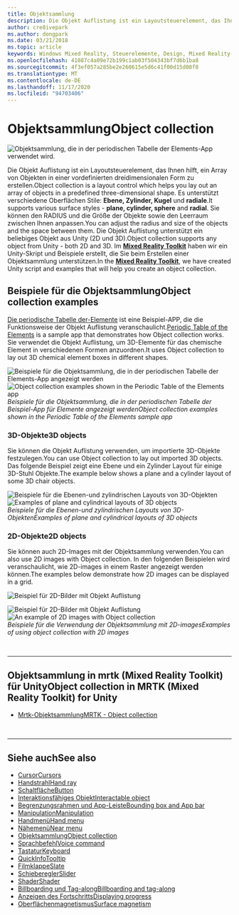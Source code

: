 ```yaml
---
title: Objektsammlung
description: Die Objekt Auflistung ist ein Layoutsteuerelement, das Ihnen hilft, ein Array von Objekten in einer vordefinierten dreidimensionalen Form zu erstellen.
author: cre8ivepark
ms.author: dongpark
ms.date: 03/21/2018
ms.topic: article
keywords: Windows Mixed Reality, Steuerelemente, Design, Mixed Reality-Headset, Windows Mixed Reality-Headset, Virtual Reality-Headset, hololens, Objektsammlung, 2D, 3D, mrtk, Mixed Reality Toolkit
ms.openlocfilehash: 41087c4a09e72b199c1ab03f504343bf7d6b1ba8
ms.sourcegitcommit: 4f3ef057a285be2e260615e5d6c41f00d15d08f8
ms.translationtype: MT
ms.contentlocale: de-DE
ms.lasthandoff: 11/17/2020
ms.locfileid: "94703406"
---
```

# <a name="object-collection"></a><span data-ttu-id="526e2-104">Objektsammlung</span><span class="sxs-lookup"><span data-stu-id="526e2-104">Object collection</span></span>

![Objektsammlung, die in der periodischen Tabelle der Elements-App verwendet wird.](images/UX_Hero_ObjectCollection.jpg)<br>


<span data-ttu-id="526e2-106">Die Objekt Auflistung ist ein Layoutsteuerelement, das Ihnen hilft, ein Array von Objekten in einer vordefinierten dreidimensionalen Form zu erstellen.</span><span class="sxs-lookup"><span data-stu-id="526e2-106">Object collection is a layout control which helps you lay out an array of objects in a predefined three-dimensional shape.</span></span> <span data-ttu-id="526e2-107">Es unterstützt verschiedene Oberflächen Stile: **Ebene, Zylinder, Kugel** und **radiale**.</span><span class="sxs-lookup"><span data-stu-id="526e2-107">It supports various surface styles - **plane, cylinder, sphere** and **radial**.</span></span> <span data-ttu-id="526e2-108">Sie können den RADIUS und die Größe der Objekte sowie den Leerraum zwischen Ihnen anpassen.</span><span class="sxs-lookup"><span data-stu-id="526e2-108">You can adjust the radius and size of the objects and the space between them.</span></span> <span data-ttu-id="526e2-109">Die Objekt Auflistung unterstützt ein beliebiges Objekt aus Unity (2D und 3D).</span><span class="sxs-lookup"><span data-stu-id="526e2-109">Object collection supports any object from Unity - both 2D and 3D.</span></span> <span data-ttu-id="526e2-110">Im **[Mixed Reality Toolkit](https://microsoft.github.io/MixedRealityToolkit-Unity/Documentation/README_ObjectCollection.html)** haben wir ein Unity-Skript und Beispiele erstellt, die Sie beim Erstellen einer Objektsammlung unterstützen.</span><span class="sxs-lookup"><span data-stu-id="526e2-110">In the **[Mixed Reality Toolkit](https://microsoft.github.io/MixedRealityToolkit-Unity/Documentation/README_ObjectCollection.html)**, we have created Unity script and examples that will help you create an object collection.</span></span>


## <a name="object-collection-examples"></a><span data-ttu-id="526e2-111">Beispiele für die Objektsammlung</span><span class="sxs-lookup"><span data-stu-id="526e2-111">Object collection examples</span></span>

<span data-ttu-id="526e2-112">[Die periodische Tabelle der-Elemente](../develop/unity/periodic-table-of-the-elements.md) ist eine Beispiel-APP, die die Funktionsweise der Objekt Auflistung veranschaulicht.</span><span class="sxs-lookup"><span data-stu-id="526e2-112">[Periodic Table of the Elements](../develop/unity/periodic-table-of-the-elements.md) is a sample app that demonstrates how Object collection works.</span></span> <span data-ttu-id="526e2-113">Sie verwendet die Objekt Auflistung, um 3D-Elemente für das chemische Element in verschiedenen Formen anzuordnen.</span><span class="sxs-lookup"><span data-stu-id="526e2-113">It uses Object collection to lay out 3D chemical element boxes in different shapes.</span></span>

<span data-ttu-id="526e2-114">![Beispiele für die Objektsammlung, die in der periodischen Tabelle der Elements-App angezeigt werden](images/periodictable-collections-1000px.jpg)</span><span class="sxs-lookup"><span data-stu-id="526e2-114">![Object collection examples shown in the Periodic Table of the Elements app](images/periodictable-collections-1000px.jpg)</span></span><br>
<span data-ttu-id="526e2-115">*Beispiele für die Objektsammlung, die in der periodischen Tabelle der Beispiel-App für Elemente angezeigt werden*</span><span class="sxs-lookup"><span data-stu-id="526e2-115">*Object collection examples shown in the Periodic Table of the Elements sample app*</span></span>

### <a name="3d-objects"></a><span data-ttu-id="526e2-116">3D-Objekte</span><span class="sxs-lookup"><span data-stu-id="526e2-116">3D objects</span></span>

<span data-ttu-id="526e2-117">Sie können die Objekt Auflistung verwenden, um importierte 3D-Objekte festzulegen.</span><span class="sxs-lookup"><span data-stu-id="526e2-117">You can use Object collection to lay out imported 3D objects.</span></span> <span data-ttu-id="526e2-118">Das folgende Beispiel zeigt eine Ebene und ein Zylinder Layout für einige 3D-Stuhl Objekte.</span><span class="sxs-lookup"><span data-stu-id="526e2-118">The example below shows a plane and a cylinder layout of some 3D chair objects.</span></span>

<span data-ttu-id="526e2-119">![Beispiele für die Ebenen-und zylindrischen Layouts von 3D-Objekten](images/objectcollection-3dobjects-1000px.jpg)</span><span class="sxs-lookup"><span data-stu-id="526e2-119">![Examples of plane and cylindrical layouts of 3D objects](images/objectcollection-3dobjects-1000px.jpg)</span></span><br>
<span data-ttu-id="526e2-120">*Beispiele für die Ebenen-und zylindrischen Layouts von 3D-Objekten*</span><span class="sxs-lookup"><span data-stu-id="526e2-120">*Examples of plane and cylindrical layouts of 3D objects*</span></span>

### <a name="2d-objects"></a><span data-ttu-id="526e2-121">2D-Objekte</span><span class="sxs-lookup"><span data-stu-id="526e2-121">2D objects</span></span>

<span data-ttu-id="526e2-122">Sie können auch 2D-Images mit der Objektsammlung verwenden.</span><span class="sxs-lookup"><span data-stu-id="526e2-122">You can also use 2D images with Object collection.</span></span> <span data-ttu-id="526e2-123">In den folgenden Beispielen wird veranschaulicht, wie 2D-images in einem Raster angezeigt werden können.</span><span class="sxs-lookup"><span data-stu-id="526e2-123">The examples below demonstrate how 2D images can be displayed in a grid.</span></span>

![Beispiel für 2D-Bilder mit Objekt Auflistung](images/940px-layout-3dobjects-3.jpg)

<span data-ttu-id="526e2-125">![Beispiel für 2D-Bilder mit Objekt Auflistung](images/940px-layout-2dimages.jpg)</span><span class="sxs-lookup"><span data-stu-id="526e2-125">![An example of 2D images with Object collection](images/940px-layout-2dimages.jpg)</span></span><br>
<span data-ttu-id="526e2-126">*Beispiele für die Verwendung der Objektsammlung mit 2D-images*</span><span class="sxs-lookup"><span data-stu-id="526e2-126">*Examples of using object collection with 2D images*</span></span>

<br>

---

## <a name="object-collection-in-mrtk-mixed-reality-toolkit-for-unity"></a><span data-ttu-id="526e2-127">Objektsammlung in mrtk (Mixed Reality Toolkit) für Unity</span><span class="sxs-lookup"><span data-stu-id="526e2-127">Object collection in MRTK (Mixed Reality Toolkit) for Unity</span></span>

* [<span data-ttu-id="526e2-128">Mrtk-Objektsammlung</span><span class="sxs-lookup"><span data-stu-id="526e2-128">MRTK - Object collection</span></span>](https://microsoft.github.io/MixedRealityToolkit-Unity/Documentation/README_ObjectCollection.html)


<br>

---


## <a name="see-also"></a><span data-ttu-id="526e2-129">Siehe auch</span><span class="sxs-lookup"><span data-stu-id="526e2-129">See also</span></span>

* [<span data-ttu-id="526e2-130">Cursor</span><span class="sxs-lookup"><span data-stu-id="526e2-130">Cursors</span></span>](cursors.md)
* [<span data-ttu-id="526e2-131">Handstrahl</span><span class="sxs-lookup"><span data-stu-id="526e2-131">Hand ray</span></span>](point-and-commit.md)
* [<span data-ttu-id="526e2-132">Schaltfläche</span><span class="sxs-lookup"><span data-stu-id="526e2-132">Button</span></span>](button.md)
* [<span data-ttu-id="526e2-133">Interaktionsfähiges Objekt</span><span class="sxs-lookup"><span data-stu-id="526e2-133">Interactable object</span></span>](interactable-object.md)
* [<span data-ttu-id="526e2-134">Begrenzungsrahmen und App-Leiste</span><span class="sxs-lookup"><span data-stu-id="526e2-134">Bounding box and App bar</span></span>](app-bar-and-bounding-box.md)
* [<span data-ttu-id="526e2-135">Manipulation</span><span class="sxs-lookup"><span data-stu-id="526e2-135">Manipulation</span></span>](direct-manipulation.md)
* [<span data-ttu-id="526e2-136">Handmenü</span><span class="sxs-lookup"><span data-stu-id="526e2-136">Hand menu</span></span>](hand-menu.md)
* [<span data-ttu-id="526e2-137">Nähemenü</span><span class="sxs-lookup"><span data-stu-id="526e2-137">Near menu</span></span>](near-menu.md)
* [<span data-ttu-id="526e2-138">Objektsammlung</span><span class="sxs-lookup"><span data-stu-id="526e2-138">Object collection</span></span>](object-collection.md)
* [<span data-ttu-id="526e2-139">Sprachbefehl</span><span class="sxs-lookup"><span data-stu-id="526e2-139">Voice command</span></span>](voice-input.md)
* [<span data-ttu-id="526e2-140">Tastatur</span><span class="sxs-lookup"><span data-stu-id="526e2-140">Keyboard</span></span>](keyboard.md)
* [<span data-ttu-id="526e2-141">QuickInfo</span><span class="sxs-lookup"><span data-stu-id="526e2-141">Tooltip</span></span>](tooltip.md)
* [<span data-ttu-id="526e2-142">Filmklappe</span><span class="sxs-lookup"><span data-stu-id="526e2-142">Slate</span></span>](slate.md)
* [<span data-ttu-id="526e2-143">Schieberegler</span><span class="sxs-lookup"><span data-stu-id="526e2-143">Slider</span></span>](slider.md)
* [<span data-ttu-id="526e2-144">Shader</span><span class="sxs-lookup"><span data-stu-id="526e2-144">Shader</span></span>](shader.md)
* [<span data-ttu-id="526e2-145">Billboarding und Tag-along</span><span class="sxs-lookup"><span data-stu-id="526e2-145">Billboarding and tag-along</span></span>](billboarding-and-tag-along.md)
* [<span data-ttu-id="526e2-146">Anzeigen des Fortschritts</span><span class="sxs-lookup"><span data-stu-id="526e2-146">Displaying progress</span></span>](progress.md)
* [<span data-ttu-id="526e2-147">Oberflächenmagnetismus</span><span class="sxs-lookup"><span data-stu-id="526e2-147">Surface magnetism</span></span>](surface-magnetism.md)
